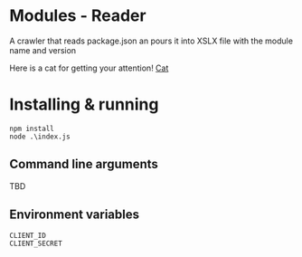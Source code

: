 # Modules - Reader
A crawler that reads package.json an pours it into XSLX file with the module name and version

Here is a cat for getting your attention!
[Cat](https://media.giphy.com/media/JIX9t2j0ZTN9S/giphy.gif)


# Installing & running
```
npm install
node .\index.js
```

## Command line arguments
TBD

## Environment variables

```
CLIENT_ID
CLIENT_SECRET
```

